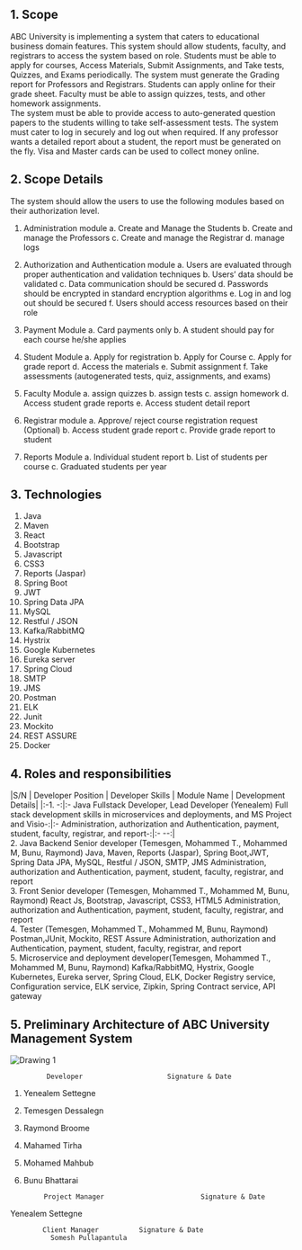 ## 1.	Scope
ABC University is implementing a system that caters to educational business domain features.  This system should allow students, faculty, and registrars to access the system based on role. Students must be able to apply for courses, Access Materials, Submit Assignments, and Take tests, Quizzes, and Exams periodically. The system must generate the Grading report for Professors and Registrars.  Students can apply online for their grade sheet.  Faculty must be able to assign quizzes, tests, and other homework assignments.  
The system must be able to provide access to auto-generated question papers to the students willing to take self-assessment tests.  The system must cater to log in securely and log out when required.   If any professor wants a detailed report about a student, the report must be generated on the fly.   Visa and Master cards can be used to collect money online.  
## 2.	Scope Details
The system should allow the users to use the following modules based on their authorization level.
1.	Administration module
a.	Create and Manage the Students
b.	Create and manage the Professors
c.	Create and manage the Registrar
d.	manage logs
2.	Authorization and Authentication module
a.	Users are evaluated through proper authentication and validation techniques
b.	Users’ data should be validated
c.	Data communication should be secured
d.	Passwords should be encrypted in standard encryption algorithms
e.	Log in and log out should be secured
f.	Users should access resources based on their role
3.	Payment Module
a.	Card payments only
b.	A student should pay for each course he/she applies 

4.	Student Module
a.	Apply for registration
b.	Apply for Course
c.	Apply for grade report
d.	Access the materials
e.	Submit assignment
f.	Take assessments (autogenerated tests, quiz, assignments, and exams)

5.	Faculty Module
a.	assign quizzes
b.	assign tests
c.	assign homework
d.	Access student grade reports
e.	Access student detail report
6.	Registrar module
a.	Approve/ reject course registration request (Optional)
b.	Access student grade report
c.	Provide grade report to student
7.	Reports Module
a.	Individual student report
b.	List of students per course 
c.	Graduated students per year

## 3.	Technologies
1.	Java
2.	Maven 
3.	React 
4.	Bootstrap
5.	Javascript
6.	CSS3
7.	Reports (Jaspar)
8.	Spring Boot 
9.	JWT 
10.	Spring Data JPA
11.	MySQL
12.	Restful / JSON 
13.	Kafka/RabbitMQ
14.	Hystrix
15.	Google Kubernetes
16.	Eureka server
17.	Spring Cloud
18.	SMTP
19.	JMS
20.	Postman
21.	ELK 
22.	Junit 
23.	Mockito
24.	REST ASSURE
25.	Docker

## 4.	Roles and responsibilities 

|S/N |	Developer Position |	Developer Skills |	Module Name	| Development Details|
|:-1.	 -:|:-	Java Fullstack Developer, Lead Developer (Yenealem)	Full stack development skills in microservices and deployments, and MS Project and Visio-:|:- Administration, authorization and Authentication, payment, student, faculty, registrar, and report-:|:- --:|	
2.		Java Backend Senior developer (Temesgen, Mohammed T., Mohammed M, Bunu, Raymond)	Java, Maven, Reports (Jaspar), Spring Boot,JWT, Spring Data JPA, MySQL, Restful / JSON, SMTP, JMS	Administration, authorization and Authentication, payment, student, faculty, registrar, and report	
3.		Front Senior developer (Temesgen, Mohammed T., Mohammed M, Bunu, Raymond)	React Js, Bootstrap, Javascript, CSS3, HTML5	Administration, authorization and Authentication, payment, student, faculty, registrar, and report 	
4.		Tester (Temesgen, Mohammed T., Mohammed M, Bunu, Raymond)	Postman,JUnit, Mockito, REST Assure	Administration, authorization and Authentication, payment, student, faculty, registrar, and report 	
5.		Microservice and deployment developer(Temesgen, Mohammed T., Mohammed M, Bunu, Raymond)	Kafka/RabbitMQ, Hystrix, Google Kubernetes, Eureka server, Spring Cloud, ELK, Docker	 Registry service, Configuration service, ELK service, Zipkin, Spring Contract service, API gateway	


## 5.	Preliminary Architecture of ABC University Management System
  
 ![Drawing 1](https://user-images.githubusercontent.com/57996562/193962526-75ccccfb-7155-4ba7-9b73-06c76290e5f4.jpeg)

             Developer			           Signature & Date 
1.	Yenealem Settegne
2.	Temesgen Dessalegn
3.	Raymond Broome
4.	Mahamed Tirha
5.	Mohamed Mahbub
6.	Bunu Bhattarai

             Project Manager		                Signature & Date 
Yenealem Settegne

            Client Manager 			Signature & Date 
              Somesh Pullapantula
